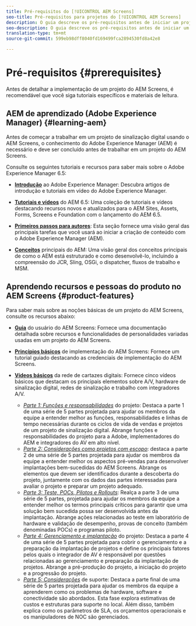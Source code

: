 ```yaml
---
title: Pré-requisitos do [!UICONTROL AEM Screens]
seo-title: Pré-requisitos para projetos do [!UICONTROL AEM Screens]
description: O guia descreve os pré-requisitos antes de iniciar um projeto do AEM Screens.
seo-description: O guia descreve os pré-requisitos antes de iniciar um projeto do AEM Screens.
translation-type: tm+mt
source-git-commit: 599eb98dff8040fd169499fca2894530fd8a42e8

---
```



# Pré-requisitos {#prerequisites}

Antes de detalhar a implementação de um projeto do AEM Screens, é recomendável que você siga tutoriais específicos e materiais de leitura.

## AEM de aprendizado (Adobe Experience Manager) {#learning-aem}

Antes de começar a trabalhar em um projeto de sinalização digital usando o AEM Screens, o conhecimento do Adobe Experience Manager (AEM) é necessário e deve ser concluído antes de trabalhar em um projeto do AEM Screens.

Consulte os seguintes tutoriais e recursos para saber mais sobre o Adobe Experience Manager 6.5:

* **[Introdução](https://helpx.adobe.com/experience-manager/get-started.html)** ao Adobe Experience Manager: Descubra artigos de introdução e tutoriais em vídeo do Adobe Experience Manager.

* **[Tutoriais e vídeos](https://helpx.adobe.com/experience-manager/kt/index/aem-6-5-videos.html)** do AEM 6.5: Uma coleção de tutoriais e vídeos destacando recursos novos e atualizados para o AEM Sites, Assets, Forms, Screens e Foundation com o lançamento do AEM 6.5.

* **[Primeiros passos para autores](https://helpx.adobe.com/experience-manager/6-5/sites/authoring/using/first-steps.html)**: Esta seção fornece uma visão geral das principais tarefas que você usará ao iniciar a criação de conteúdo com o Adobe Experience Manager (AEM).

* **[Conceitos](https://helpx.adobe.com/experience-manager/6-5/sites/developing/using/the-basics.html)** principais do AEM: Uma visão geral dos conceitos principais de como o AEM está estruturado e como desenvolvê-lo, incluindo a compreensão do JCR, Sling, OSGi, o dispatcher, fluxos de trabalho e MSM.

## Aprendendo recursos e pessoas do produto no AEM Screens {#product-features}

Para saber mais sobre as noções básicas de um projeto do AEM Screens, consulte os recursos abaixo:

* **[Guia](https://helpx.adobe.com/experience-manager/6-5/screens/user-guide.html)** do usuário do AEM Screens: Fornece uma documentação detalhada sobre recursos e funcionalidades de personalidades variadas usadas em um projeto do AEM Screens.

* **[Princípios básicos](https://experienceleague.adobe.com/?launch=AEM-7a#recommended/solutions/experience-manager)** de implementação do AEM Screens: Fornece um tutorial guiado destacando as credenciais de implementação do AEM Screens.

* **[Vídeos básicos](https://helpx.adobe.com/experience-manager/6-5/screens/user-guide.html?topic=/experience-manager/6-5/screens/morehelp/digital-signage-networks-basics.ug.js)** da rede de cartazes digitais: Fornece cinco vídeos básicos que destacam os principais elementos sobre A/V, hardware de sinalização digital, redes de sinalização e trabalho com integradores A/V.
   * *[Parte 1: Funções e responsabilidades](https://helpx.adobe.com/experience-manager/6-5/screens/using/project-roles-responsibilities.html)* do projeto: Destaca a parte 1 de uma série de 5 partes projetada para ajudar os membros da equipe a entender melhor as funções, responsabilidades e linhas de tempo necessárias durante os ciclos de vida de vendas e projetos de um projeto de sinalização digital. Abrange funções e responsabilidades do projeto para a Adobe, implementadores do AEM e integradores do AV em alto nível.
   * *[Parte 2: Considerações como projetos com escopo](https://helpx.adobe.com/experience-manager/6-5/screens/using/project-considerations.html)*: destaca a parte 2 de uma série de 5 partes projetada para ajudar os membros da equipe a entender melhor os aspectos pré-vendas para desenvolver implantações bem-sucedidas do AEM Screens. Abrange os elementos que devem ser identificados durante a descoberta do projeto, juntamente com os dados das partes interessadas para avaliar o projeto e preparar um projeto adequado.
   * *[Parte 3: Teste, POCs, Pilotos e Rollouts](https://helpx.adobe.com/experience-manager/6-5/screens/using/testing-pocs-pilots-rollouts.html)*: Realça a parte 3 de uma série de 5 partes, projetada para ajudar os membros da equipe a entender melhor os termos principais críticos para garantir que uma solução bem sucedida possa ser desenvolvida antes da implantação. Abrange ações relacionadas ao teste em laboratório de hardware e validação de desempenho, provas de conceito (também denominadas POCs) e programas piloto.
   * *[Parte 4: Gerenciamento e implantação](https://helpx.adobe.com/experience-manager/6-5/screens/using/project-management-and-deployment.html)* do projeto: Destaca a parte 4 de uma série de 5 partes projetada para cobrir o gerenciamento e a preparação da implantação de projetos e define os principais fatores pelos quais o integrador de AV é responsável por questões relacionadas ao gerenciamento e preparação da implantação de projetos. Abrange a pré-produção do projeto, a iniciação do projeto e a progressão do projeto.
   * *[Parte 5: Considerações](https://helpx.adobe.com/experience-manager/6-5/screens/using/support-considerations.html)* de suporte: Destaca a parte final de uma série de 5 partes projetada para ajudar os membros da equipe a aprenderem como os problemas de hardware, software e conectividade são abordados. Esta fase explora estimativas de custos e estruturas para suporte no local. Além disso, também explica como os parâmetros de SLA, os orçamentos operacionais e os manipuladores de NOC são gerenciados.
